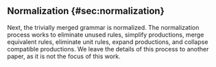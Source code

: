## Normalization {#sec:normalization}

Next, the trivially merged grammar is normalized. The normalization process works to eliminate unused rules, simplify productions, merge equivalent rules, eliminate unit rules, expand productions, and collapse compatible productions. We leave the details of this process to another paper, as it is not the focus of this work.
